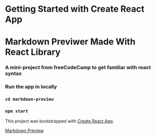 # Getting Started with Create React App
# Markdown Previwer Made With React Library

### A mini-project from freeCodeCamp to get familiar with react syntax

### Run the app in locally 

### `cd markdown-preview`
### `npm start`

This project was bootstrapped with [Create React App](https://github.com/facebook/create-react-app).

[Markdown Preview]()